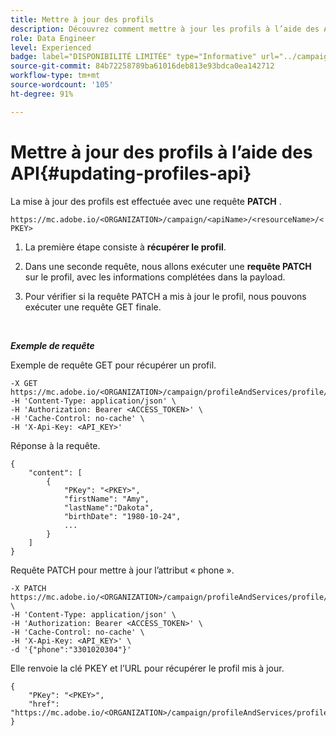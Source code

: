 ```yaml
---
title: Mettre à jour des profils
description: Découvrez comment mettre à jour les profils à l’aide des API
role: Data Engineer
level: Experienced
badge: label="DISPONIBILITÉ LIMITÉE" type="Informative" url="../campaign-standard-migration-home.md" tooltip="Limité aux utilisateurs migrés Campaign Standard"
source-git-commit: 84b72258789ba61016deb813e93bdca0ea142712
workflow-type: tm+mt
source-wordcount: '105'
ht-degree: 91%

---
```


# Mettre à jour des profils à l’aide des API{#updating-profiles-api}

La mise à jour des profils est effectuée avec une requête **PATCH** .

`https://mc.adobe.io/<ORGANIZATION>/campaign/<apiName>/<resourceName>/<PKEY>`

1. La première étape consiste à **récupérer le profil**.

1. Dans une seconde requête, nous allons exécuter une **requête PATCH** sur le profil, avec les informations complétées dans la payload.

1. Pour vérifier si la requête PATCH a mis à jour le profil, nous pouvons exécuter une requête GET finale.

<br/>

***Exemple de requête***

Exemple de requête GET pour récupérer un profil.

```
-X GET https://mc.adobe.io/<ORGANIZATION>/campaign/profileAndServices/profile/<PKEY>\
-H 'Content-Type: application/json' \
-H 'Authorization: Bearer <ACCESS_TOKEN>' \
-H 'Cache-Control: no-cache' \
-H 'X-Api-Key: <API_KEY>'
```

Réponse à la requête.

```
{
    "content": [
        {
            "PKey": "<PKEY>",
            "firstName": "Amy",
            "lastName":"Dakota",
            "birthDate": "1980-10-24",
            ...
        }
    ]
}
```

Requête PATCH pour mettre à jour l’attribut « phone ».

```
-X PATCH https://mc.adobe.io/<ORGANIZATION>/campaign/profileAndServices/profile/<PKEY> \
-H 'Content-Type: application/json' \
-H 'Authorization: Bearer <ACCESS_TOKEN>' \
-H 'Cache-Control: no-cache' \
-H 'X-Api-Key: <API_KEY>' \
-d '{"phone":"3301020304"}'
```

Elle renvoie la clé PKEY et l’URL pour récupérer le profil mis à jour.

```
{
    "PKey": "<PKEY>",
    "href": "https://mc.adobe.io/<ORGANIZATION>/campaign/profileAndServices/profile/@2v1dr3ZKJveMDhAdh0MPnh9hNQQ93qb7AW6BNVVKknjwXvTZRBAgUqz1SNcB4ZndgjqOofx3BwBZYBftlmObISoM3rs"
}
```
